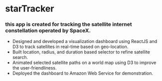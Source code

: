# starTracker

### this app is created for tracking the satellite internet constellation operated by SpaceX.

- Designed and developed a visualization dashboard using ReactJS and D3 to track satellites in real-time based on geo-location.
- Built location, radius, and duration based selector to refine satellite search.
- Animated selected satellite paths on a world map using D3 to improve the user-friendliness.
- Deployed the dashboard to Amazon Web Service for demonstration.

